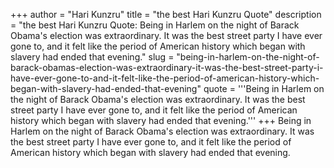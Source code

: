 +++
author = "Hari Kunzru"
title = "the best Hari Kunzru Quote"
description = "the best Hari Kunzru Quote: Being in Harlem on the night of Barack Obama's election was extraordinary. It was the best street party I have ever gone to, and it felt like the period of American history which began with slavery had ended that evening."
slug = "being-in-harlem-on-the-night-of-barack-obamas-election-was-extraordinary-it-was-the-best-street-party-i-have-ever-gone-to-and-it-felt-like-the-period-of-american-history-which-began-with-slavery-had-ended-that-evening"
quote = '''Being in Harlem on the night of Barack Obama's election was extraordinary. It was the best street party I have ever gone to, and it felt like the period of American history which began with slavery had ended that evening.'''
+++
Being in Harlem on the night of Barack Obama's election was extraordinary. It was the best street party I have ever gone to, and it felt like the period of American history which began with slavery had ended that evening.
